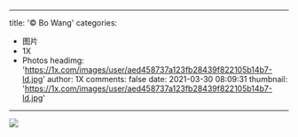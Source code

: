 
---
title: '© Bo Wang'
categories: 
 - 图片
 - 1X
 - Photos
headimg: 'https://1x.com/images/user/aed458737a123fb28439f822105b14b7-ld.jpg'
author: 1X
comments: false
date: 2021-03-30 08:09:31
thumbnail: 'https://1x.com/images/user/aed458737a123fb28439f822105b14b7-ld.jpg'
---

<div>   
<img src="https://1x.com/images/user/aed458737a123fb28439f822105b14b7-ld.jpg" referrerpolicy="no-referrer">  
</div>
            